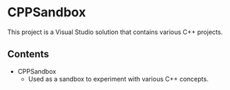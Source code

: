 # CPPSandbox
This project is a Visual Studio solution that contains various C++ projects.

## Contents
+ CPPSandbox
  * Used as a sandbox to experiment with various C++ concepts.
